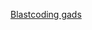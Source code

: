 <a href="https://blastcoding.com/anadiendo-google-ads-que-se-vean-bien-tanto-en-mobile-como-en-pc-gads/">Blastcoding gads</a>
